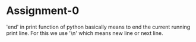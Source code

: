 # Assignment-0
'end' in print function of python basically means to end the current running print line. For this we use '\n' which means new line or next line.
